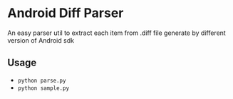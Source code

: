 # Android Diff Parser
An easy parser util to extract each item from .diff file generate by different version of Android sdk

## Usage
- `python parse.py`
- `python sample.py`